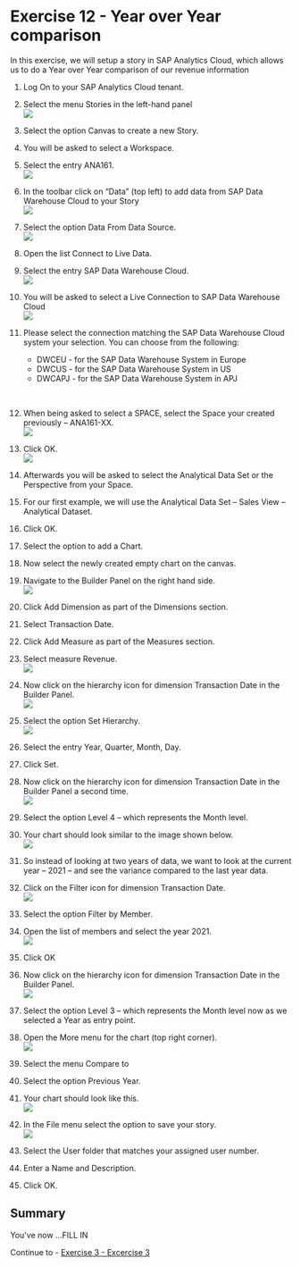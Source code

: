 # Exercise 12 - Year over Year comparison

In this exercise, we will setup a story in SAP Analytics Cloud, which allows us to do a Year over Year comparison
of our revenue information

1. Log On to your SAP Analytics Cloud tenant.
2. Select the menu Stories in the left-hand panel
<br>![](/exercises/ex2/images/02_02_0201.png)

3. Select the option Canvas to create a new Story.
4. You will be asked to select a Workspace.
5. Select the entry ANA161.
<br>![](/exercises/ex2/images/02_02_0202.png)

6. In the toolbar click on “Data” (top left) to add data from SAP Data Warehouse Cloud to your Story
<br>![](/exercises/ex2/images/02_02_0203.png)

7. Select the option Data From Data Source.
<br>![](/exercises/ex2/images/02_02_0204.png)

8. Open the list Connect to Live Data.
9. Select the entry SAP Data Warehouse Cloud.
<br>![](/exercises/ex2/images/02_02_0205.png)

10. You will be asked to select a Live Connection to SAP Data Warehouse Cloud
<br>![](/exercises/ex2/images/02_02_0206.png)

11. Please select the connection matching the SAP Data Warehouse Cloud system your selection. You can
choose from the following:<br><ul><li>DWCEU - for the SAP Data Warehouse System in Europe</li><li>DWCUS - for the SAP Data Warehouse System in US</li><li>DWCAPJ - for the SAP Data Warehouse System in APJ
<br>

12. When being asked to select a SPACE, select the Space your created previously – ANA161-XX.
<br>![](/exercises/ex2/images/02_02_0207.png)

13. Click OK. 
<br>![](/exercises/ex2/images/02_02_0208.png)

14. Afterwards you will be asked to select the Analytical Data Set or the Perspective from your Space.
15. For our first example, we will use the Analytical Data Set – Sales View – Analytical Dataset.
16. Click OK.
17. Select the option to add a Chart.
18. Now select the newly created empty chart on the canvas.
19. Navigate to the Builder Panel on the right hand side.
<br>![](/exercises/ex2/images/02_02_0209.png)

20. Click Add Dimension as part of the Dimensions section.
21. Select Transaction Date.
22. Click Add Measure as part of the Measures section.
23. Select measure Revenue.
<br>![](/exercises/ex2/images/02_02_0210.png)

24. Now click on the hierarchy icon for dimension Transaction Date in the Builder Panel.
<br>![](/exercises/ex2/images/02_02_0211.png)

25. Select the option Set Hierarchy.
<br>![](/exercises/ex2/images/02_02_0212.png)

26. Select the entry Year, Quarter, Month, Day.
27. Click Set.
28. Now click on the hierarchy icon for dimension Transaction Date in the Builder Panel a second time.
<br>![](/exercises/ex2/images/02_02_0213.png)

29. Select the option Level 4 – which represents the Month level.
30. Your chart should look similar to the image shown below.
<br>![](/exercises/ex2/images/02_02_0214.png)

31. So instead of looking at two years of data, we want to look at the current year – 2021 – and see the variance
compared to the last year data.
32. Click on the Filter icon for dimension Transaction Date.
<br>![](/exercises/ex2/images/02_02_0215.png)

33. Select the option Filter by Member.
34. Open the list of members and select the year 2021.
<br>![](/exercises/ex2/images/02_02_0216.png)

35. Click OK
36. Now click on the hierarchy icon for dimension Transaction Date in the Builder Panel.
<br>![](/exercises/ex2/images/02_02_0217.png)

37. Select the option Level 3 – which represents the Month level now as we selected a Year as entry point.
38. Open the More menu for the chart (top right corner).
<br>![](/exercises/ex2/images/02_02_0218.png)

39. Select the menu Compare to
40. Select the option Previous Year.
41. Your chart should look like this.
<br>![](/exercises/ex2/images/02_02_0219.png)

42. In the File menu select the option to save your story.
<br>![](/exercises/ex2/images/02_02_0220.png)

43. Select the User folder that matches your assigned user number.
44. Enter a Name and Description.
45. Click OK.




## Summary

You've now ...FILL IN

Continue to - [Exercise 3 - Excercise 3 ](../ex3/README.md)
